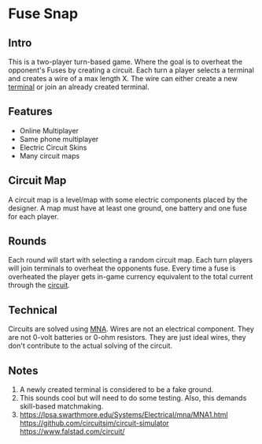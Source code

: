 # Fuse Snap

## Intro
This is a two-player turn-based game. Where the goal is to overheat the opponent's Fuses by creating a circuit. Each turn a player selects a terminal and creates a wire of a max length X. The wire can either create a new [terminal](#notes) or join an already created terminal.

## Features
- Online Multiplayer
- Same phone multiplayer
- Electric Circuit Skins
- Many circuit maps

## Circuit Map
A circuit map is a level/map with some electric components placed by the designer. A map must have at least one ground, one battery and one fuse for each player.

## Rounds
Each round will start with selecting a random circuit map. Each turn players will join terminals to overheat the opponents fuse. Every time a fuse is overheated the player gets in-game currency equivalent to the total current through the [circuit](#notes).

## Technical
Circuits are solved using [MNA](#notes). Wires are not an electrical component. They are not 0-volt batteries or 0-ohm resistors. They are just ideal wires, they don't contribute to the actual solving of the circuit.

## Notes
1. A newly created terminal is considered to be a fake ground.
2. This sounds cool but will need to do some testing. Also, this demands skill-based matchmaking.
3. https://lpsa.swarthmore.edu/Systems/Electrical/mna/MNA1.html https://github.com/circuitsim/circuit-simulator https://www.falstad.com/circuit/
